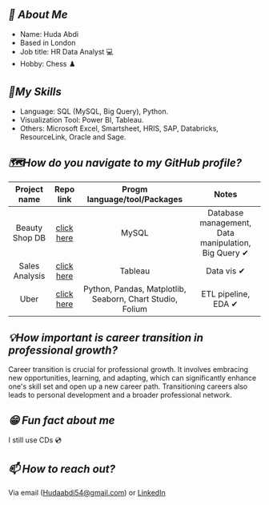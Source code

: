 ## *👩 About Me*

- Name: Huda Abdi
- Based in London
- Job title: HR Data Analyst 💻
- Hobby: Chess ♟️

## *🔌My Skills*

- Language: SQL (MySQL, Big Query), Python.
- Visualization Tool: Power BI, Tableau.
- Others: Microsoft Excel, Smartsheet, HRIS, SAP, Databricks, ResourceLink, Oracle and Sage.


  

## *🗺How do you navigate to my GitHub profile?*

| Project name | Repo link | Progm language/tool/Packages  | Notes |
|    :---:     |     :---:      |     :---: |            :---: |
| Beauty Shop DB   | [click here](https://github.com/Huda30/CFG-SQL-Project/blob/main/SQL_Project_Beauty_Database.pdf)    | MySQL    |  Database management, Data manipulation, Big Query ✔   |
| Sales Analysis   | [click here](https://github.com/Huda30/Data-Superstore/blob/main/FTD%20Tableau%20Sales%20Analysis.twbx)     | Tableau    |  Data vis ✔  |
| Uber   | [click here](https://github.com/Huda30/Uber-NYC-Data-Analysis-Project)    | Python, Pandas, Matplotlib, Seaborn, Chart Studio, Folium    |  ETL pipeline, EDA ✔    |

## *💡How important is career transition in professional growth?*

Career transition is crucial for professional growth. It involves embracing new opportunities, learning, and adapting, which can significantly enhance one's skill set and open up a new career path. Transitioning careers also leads to personal development and a broader professional network.

## *😁 Fun fact about me*
I still use CDs 💿

## *📫 How to reach out?*

Via email ([Hudaabdi54@gmail.com](mailto:Hudaabdi54@gmail.com)) or [LinkedIn](https://www.linkedin.com/in/huda-abdi-798980172/)


